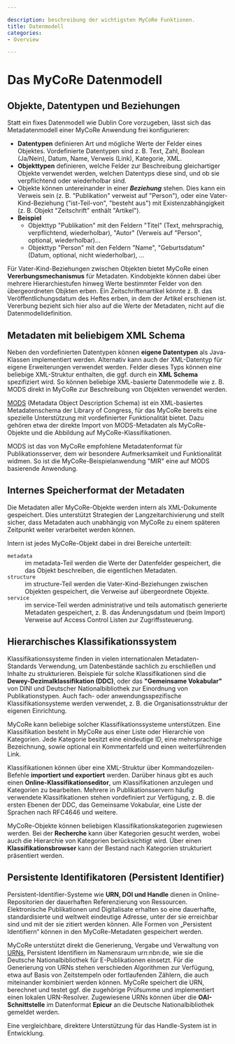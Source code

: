 ```yaml
---

description: beschreibung der wichtigsten MyCoRe Funktionen.
title: Datenmodell
categories:
- Overview

---
```

# Das MyCoRe Datenmodell

## Objekte, Datentypen und Beziehungen
Statt ein fixes Datenmodell wie Dublin Core vorzugeben, lässt sich das Metadatenmodell einer
        MyCoRe Anwendung frei konfigurieren:

* **Datentypen** definieren Art und mögliche Werte der Felder eines Objektes. Vordefinierte Datentypen sind z. B. Text, Zahl, Boolean (Ja/Nein), Datum, Name, Verweis (Link), Kategorie, XML.
* **Objekttypen** definieren, welche Felder zur Beschreibung gleichartiger Objekte verwendet werden, welchen Datentyps diese sind, und ob sie verpflichtend oder wiederholbar sind.
* Objekte können untereinander in einer **_Beziehung_** stehen. Dies kann ein Verweis sein (z. B. "Publikation" verweist auf "Person"), oder eine Vater-Kind-Beziehung ("ist-Teil-von", "besteht aus") mit Existenzabhängigkeit (z. B. Objekt "Zeitschrift" enthält "Artikel").
* **Beispiel**
  * Objekttyp "Publikation" mit den Feldern "Titel" (Text, mehrsprachig, verpflichtend, wiederholbar), "Autor" (Verweis auf "Person", optional, wiederholbar)...
  * Objekttyp "Person" mit den Feldern "Name", "Geburtsdatum" (Datum, optional, nicht wiederholbar), ...

Für Vater-Kind-Beziehungen zwischen Objekten bietet MyCoRe einen **Vererbungsmechanismus** für Metadaten. Kindobjekte können dabei über mehrere Hierarchiestufen hinweg Werte bestimmter Felder von den übergeordneten Objkten erben. Ein Zeitschriftenartikel könnte z. B. das Veröffentlichungsdatum des Heftes erben, in dem der Artikel erschienen ist. Vererbung bezieht sich hier also auf die Werte der Metadaten, nicht auf die Datenmodelldefinition.

## Metadaten mit beliebigem XML Schema
Neben den vordefinierten Datentypen können **eigene Datentypen** als Java-Klassen implementiert werden.
Alternativ kann auch der XML-Datentyp für eigene Erweiterungen verwendet werden.
Felder dieses Typs können eine beliebige XML-Struktur enthalten,
die ggf. durch ein **XML Schema** spezifiziert wird.
So können beliebige XML-basierte Datenmodelle wie z. B. MODS direkt in MyCoRe
zur Beschreibung von Objekten verwendet werden.
        
[MODS](http://www.loc.gov/standards/mods/ "zur MODS-Homepage") (Metadata Object Description Schema)
ist ein XML-basiertes Metadatenschema der Library of Congress, für das MyCoRe bereits eine
spezielle Unterstützung mit vordefinierter Funktionalität bietet.
Dazu gehören etwa der direkte Import von MODS-Metadaten als MyCoRe-Objekte und die Abbildung auf MyCoRe-Klassifikationen.
        
MODS ist das von MyCoRe empfohlene Metadatenformat für Publikationsserver,
dem wir besondere Aufmerksamkeit und Funktionalität widmen. So ist die MyCoRe-Beispielanwendung "MIR" eine auf MODS basierende Anwendung.

## Internes Speicherformat der Metadaten

Die Metadaten aller MyCoRe-Objekte werden intern als XML-Dokumente gespeichert.
Dies unterstützt Strategien der Langzeitarchivierung und stellt sicher,
dass Metadaten auch unabhängig von MyCoRe zu einem späteren Zeitpunkt
weiter verarbeitet werden können.

Intern ist jedes MyCoRe-Objekt dabei in drei Bereiche unterteilt:

<dl>
        <dt>
          <code>metadata</code>
        </dt>
        <dd>
          im metadata-Teil werden die Werte der Datenfelder gespeichert, die das Objekt beschreiben,
          die eigentlichen Metadaten.
        </dd>
        <dt>
          <code>structure</code>
        </dt>
        <dd>
          im structure-Teil werden die Vater-Kind-Beziehungen zwischen Objekten gespeichert,
          die Verweise auf übergeordnete Objekte.
        </dd>
        <dt>
          <code>service</code>
        </dt>
        <dd>
          im service-Teil werden administrative und teils automatisch generierte Metadaten gespeichert,
          z. B. das Änderungsdatum und (beim Import) Verweise auf Access Control Listen zur Zugriffssteuerung.
        </dd>
      </dl>

## Hierarchisches Klassifikationssystem

Klassifikationssysteme finden in vielen internationalen Metadaten-Standards Verwendung, um Datenbestände
sachlich zu erschließen und Inhalte zu strukturieren. Beispiele für solche Klassifikationen sind
die **Dewey-Dezimalklassifikation (DDC)**, oder das **"Gemeinsame Vokabular"**
von DINI und Deutscher Nationalbibliothek zur Einordnung von Publikationstypen.
Auch fach- oder anwendungsspezifische Klassifikationsysteme werden
verwendet, z. B. die Organisationsstruktur der eigenen Einrichtung.

MyCoRe kann beliebige solcher Klassifikationssysteme unterstützen. Eine Klassifikation besteht in MyCoRe aus
einer Liste oder Hierarchie von Kategorien. Jede Kategorie besitzt eine eindeutige ID, eine mehrsprachige Bezeichnung,
sowie optional ein Kommentarfeld und einen weiterführenden Link.

 Klassifikationen können über eine XML-Struktur über Kommandozeilen-Befehle **importiert und exportiert** werden.
Darüber hinaus gibt es auch einen **Online-Klassifikationseditor**, um Klassifikationen anzulegen und Kategorien zu bearbeiten.
Mehrere in Publikationsservern häufig verwendete Klassifikationen stehen vordefiniert zur Verfügung, z. B.
die ersten Ebenen der DDC, das Gemeinsame Vokabular, eine Liste der Sprachen nach RFC4646 und weitere.

MyCoRe-Objekte können beliebigen Klassifikationskategorien zugewiesen werden.
Bei der **Recherche** kann über Kategorien gesucht werden, wobei auch die Hierarchie von Kategorien berücksichtigt wird.
Über einen **Klassifikationsbrowser** kann der Bestand nach Kategorien strukturiert präsentiert werden.

## Persistente Identifikatoren (Persistent Identifier)

Persistent-Identifier-Systeme wie **URN, DOI und Handle** dienen in Online-Repositorien
der dauerhaften Referenzierung von Ressourcen. Elektronische Publikationen und Digitalisate
erhalten so eine dauerhafte, standardisierte und weltweit eindeutige Adresse, unter der sie erreichbar sind
und mit der sie zitiert werden können. Alle Formen von „Persistent Identifiern“ können in den MyCoRe-Metadaten
gespeichert werden.

MyCoRe unterstützt direkt die Generierung, Vergabe und Verwaltung von
[URNs](http://www.persistent-identifier.de/),
Persistent Identifiern im Namensraum urn:nbn:de,
wie sie die Deutsche Nationalbibliothek für E-Publikationen einsetzt. Für die Generierung
von URNs stehen verschieden Algorithmen zur Verfügung, etwa auf Basis von Zeitstempeln oder fortlaufenden
Zählern, die auch miteinander kombiniert werden können. MyCoRe speichert die URN, berechnet und testet
ggf. die zugehörige Prüfsumme und implementiert einen lokalen URN-Resolver.
Zugewiesene URNs können über die **OAI-Schnittstelle** im Datenformat **Epicur** an die
Deutsche Nationalbibliothek gemeldet werden.

Eine vergleichbare, direktere Unterstützung für das Handle-System ist in Entwicklung.